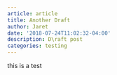 ```yaml
---
article: article
title: Another Draft
author: Jaret
date: '2018-07-24T11:02:32-04:00'
description: D\raft post
categories: testing
---
```

this is a test
